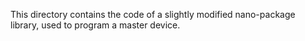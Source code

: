This directory contains the code of a slightly modified nano-package library, used to program a master device.
